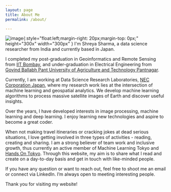 ```yaml
---
layout: page
title: About Me
permalink: /about/

---
```

![image]({{site.url}}{{site.baseurl}}/assets/images/me.png){:style="float:left;margin-right: 20px;margin-top: 0px;" height="300x" width="300px" }
I'm Shreya Sharma, a data science researcher from India and currently based in Japan.

I completed my post-graduation in Geoinformatics and Remote Sensing from [IIT Bombay](http://www.iitb.ac.in/), and under-graduation in Electrical Engineering from [Govind Ballabh Pant University of Agriculture and Technology Pantnagar](https://www.linkedin.com/school/collegeoftechnologyg.b.p.u.a.t.pantnagar/about/).

Currently, I am working at Data Science Research Laboratories, [NEC Corporation Japan](https://www.nec.com/en/global/rd/index.html), where my research work lies at the intersection of machine learning and geospatial analytics.
We develop machine learning algorithms to process massive satellite images of Earth and discover useful insights.


Over the years, I have developed interests in image processing, machine learning and deep learning. I enjoy learning new technologies and aspire to become a great coder.

When not making travel itineraries or cracking jokes at dead serious situations, I love getting involved in three types of activities - reading, creating and sharing. I am a strong believer of team work and inclusive growth, thus currently an active member of Machine Learning Tokyo and [Hands On Tokyo](https://www.meetup.com/Machine-Learning-Tokyo/). Through this website, my aim is to share what I read and create on a day-to-day basis and get in touch with like-minded people.

If you have any question or want to reach out, feel free to shoot me an email or connect via LinkedIn. I’m always open to meeting interesting people.

Thank you for visiting my website!
